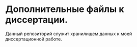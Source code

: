 # Дополнительные файлы к диссертации.
Данный репозиторий служит хранилищем данных к моей диссертационной работе.
